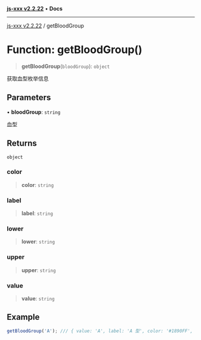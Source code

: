 [**js-xxx v2.2.22**](../README.md) • **Docs**

***

[js-xxx v2.2.22](../README.md) / getBloodGroup

# Function: getBloodGroup()

> **getBloodGroup**(`bloodGroup`): `object`

获取血型枚举信息

## Parameters

• **bloodGroup**: `string`

血型

## Returns

`object`

### color

> **color**: `string`

### label

> **label**: `string`

### lower

> **lower**: `string`

### upper

> **upper**: `string`

### value

> **value**: `string`

## Example

```ts
getBloodGroup('A'); /// { value: 'A', label: 'A 型', color: '#1890FF', lower: 'a', upper: 'A' }
```
